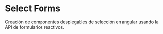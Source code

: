 # Select Forms

Creación de componentes desplegables de selección en angular usando la API de formularios reactivos.